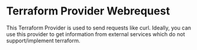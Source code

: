 # Terraform Provider Webrequest
This Terraform Provider is used to send requests like curl.
Ideally, you can use this provider to get information from external 
services which do not support/implement terraform.
